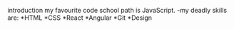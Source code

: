 introduction
my favourite code school path is JavaScript.
-my deadly skills are:
*HTML
*CSS
*React
*Angular
*Git
*Design
